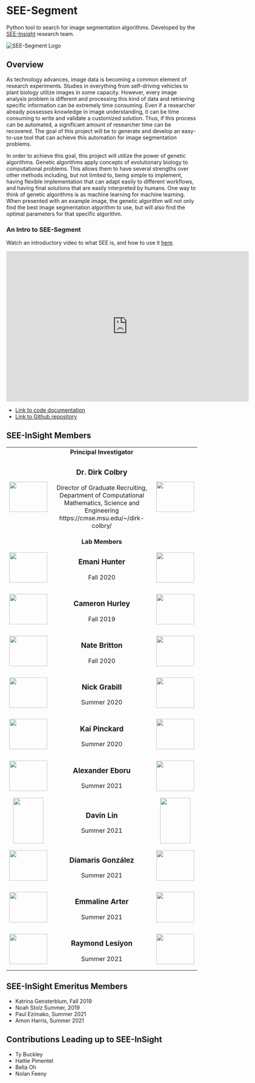 # SEE-Segment  

Python tool to search for image segmentation algorithms.  Developed by the [SEE-Insight](https://see-insight.github.io) research team.

![SEE-Segment Logo](SEE-Segment_logo.png)

## Overview

As technology advances, image data is becoming a common element of research experiments. Studies in everything from self-driving vehicles to plant biology utilize images in some capacity. However, every image analysis problem is different and processing this kind of data and retrieving specific information can be extremely time consuming. Even if a researcher already possesses knowledge in image understanding, it can be time consuming to write and validate a customized solution. Thus, if this process can be automated, a significant amount of researcher time can be recovered. The goal of this project will be to generate and develop an easy-to-use tool that can achieve this automation for image segmentation problems.

In order to achieve this goal, this project will utilize the power of genetic algorithms. Genetic algorithms apply concepts of evolutionary biology to computational problems. This allows them to have several strengths over other methods including, but not limited to, being simple to implement, having flexible implementation that can adapt easily to different workflows, and having final solutions that are easily interpreted by humans. One way to think of genetic algorithms is as machine learning for machine learning. When presented with an example image, the genetic algorithm will not only find the best image segmentation algorithm to use, but will also find the optimal parameters for that specific algorithm.



### An Intro to SEE-Segment

Watch an introductory video to what SEE is, and how to use it [here](https://mediaspace.msu.edu/media/t/1_60yjrdjs).

<iframe id="kaltura_player" src="https://cdnapisec.kaltura.com/p/811482/sp/81148200/embedIframeJs/uiconf_id/27551951/partner_id/811482?iframeembed=true&playerId=kaltura_player&entry_id=1_60yjrdjs&flashvars[streamerType]=auto&amp;flashvars[localizationCode]=en&amp;flashvars[leadWithHTML5]=true&amp;flashvars[sideBarContainer.plugin]=true&amp;flashvars[sideBarContainer.position]=left&amp;flashvars[sideBarContainer.clickToClose]=true&amp;flashvars[chapters.plugin]=true&amp;flashvars[chapters.layout]=vertical&amp;flashvars[chapters.thumbnailRotator]=false&amp;flashvars[streamSelector.plugin]=true&amp;flashvars[EmbedPlayer.SpinnerTarget]=videoHolder&amp;flashvars[dualScreen.plugin]=true&amp;flashvars[hotspots.plugin]=1&amp;flashvars[Kaltura.addCrossoriginToIframe]=true&amp;&wid=1_tnse5bqv" width="640" height="396" allowfullscreen webkitallowfullscreen mozAllowFullScreen allow="autoplay *; fullscreen *; encrypted-media *" sandbox="allow-forms allow-same-origin allow-scripts allow-top-navigation allow-pointer-lock allow-popups allow-modals allow-orientation-lock allow-popups-to-escape-sandbox allow-presentation allow-top-navigation-by-user-activation" frameborder="0" title="Kaltura Player"></iframe>

* [Link to code documentation](./see/index.html)
* [Link to Github repository](https://github.com/see-insight/see-segment)

## SEE-InSight Members

<table>
  <tr>
    <td> </td>
    <td align="center"> 
      <b> Principal Investigator </b> 
    </td>
    <td> </td>
  </tr>
  
  <tr>
    <td align="center"> <image src="./Images/Dirk.jpeg" width="100px" height="80px"></image>  </td>
    <td align="center"> 
      <h3> Dr. Dirk Colbry</h3> 
      <p> Director of Graduate Recruiting, Department of Computational Mathematics, Science and Engineering https://cmse.msu.edu/~/dirk-colbry/ </p>
    </td>
    <td align="center"> <image src="./Images/Dirk_Segmented.png" width="100px" height="80px"></image> </td>
  </tr>
  
  <tr>
    <td> </td>
    <td align="center"> 
      <b> Lab Members </b> 
    </td>
    <td> </td>
  </tr>
  <tr>
    <td align="center"> <image src="SEE-Segment_logo.png" width="100px" height="80px"></image>  </td>
    <td align="center"> 
      <h3> Emani Hunter </h3> 
      <p> Fall 2020 </p>
    </td>
    <td align="center"> <image src="SEE-Segment_logo.png" width="100px" height="80px"></image> </td>
  </tr>

  <tr>
    <td align="center"> <image src="SEE-Segment_logo.png" width="100px" height="80px"></image>  </td>
    <td align="center"> 
      <h3> Cameron Hurley </h3> 
      <p> Fall 2019 </p>
    </td>
    <td align="center"> <image src="SEE-Segment_logo.png" width="100px" height="80px"></image> </td>
  </tr>
  
  <tr>
    <td align="center"> <image src="SEE-Segment_logo.png" width="100px" height="80px"></image>  </td>
    <td align="center"> 
      <h3> Nate Britton </h3> 
      <p> Fall 2020 </p>
    </td>
    <td align="center"> <image src="SEE-Segment_logo.png" width="100px" height="80px"></image> </td>
  </tr>
  
  <tr>
    <td align="center"> <image src="SEE-Segment_logo.png" width="100px" height="80px"></image>  </td>
    <td align="center"> 
      <h3> Nick Grabill </h3> 
      <p> Summer 2020 </p>
    </td>
    <td align="center"> <image src="SEE-Segment_logo.png" width="100px" height="80px"></image> </td>
  </tr>
  
  <tr>
    <td align="center"> <image src="SEE-Segment_logo.png" width="100px" height="80px"></image>  </td>
    <td align="center"> 
      <h3> Kai Pinckard </h3> 
      <p> Summer 2020 </p>
    </td>
    <td align="center"> <image src="SEE-Segment_logo.png" width="100px" height="80px"></image> </td>
  </tr>
  
  <tr>
    <td align="center"> <image src="../Image_data/Examples/Eboru.png" width="100px" height="80px"></image>  </td>
    <td align="center"> 
      <h3> Alexander Eboru </h3> 
      <p> Summer 2021 </p>
    </td>
    <td align="center"> <image src="Images/Eboru_segmented.png" width="100px" height="80px"></image> </td>
  </tr>
  
  <tr>
    <td align="center"> <image src="Images/Davin.jpeg" width="80px" height="120px"></image>  </td>
    <td align="center"> 
      <h3> Davin Lin </h3> 
      <p> Summer 2021 </p>
    </td>
    <td align="center"> <image src="Images/Davin_Segmented.png" width="80px" height="120px"></image> </td>
  </tr>
  
  <tr>
    <td align="center"> <image src="SEE-Segment_logo.png" width="100px" height="80px"></image>  </td>
    <td align="center"> 
      <h3> Diamaris González </h3> 
      <p> Summer 2021 </p>
    </td>
    <td align="center"> <image src="SEE-Segment_logo.png" width="100px" height="80px"></image> </td>
  </tr>
  
  <tr>
    <td align="center"> <image src="SEE-Segment_logo.png" width="100px" height="80px"></image>  </td>
    <td align="center"> 
      <h3> Emmaline Arter </h3> 
      <p> Summer 2021 </p>
    </td>
    <td align="center"> <image src="SEE-Segment_logo.png" width="100px" height="80px"></image> </td>
  </tr>
  
  <tr>
    <td align="center"> <image src="SEE-Segment_logo.png" width="100px" height="80px"></image>  </td>
    <td align="center"> 
      <h3> Raymond Lesiyon </h3> 
      <p> Summer 2021 </p>
    </td>
    <td align="center"> <image src="SEE-Segment_logo.png" width="100px" height="80px"></image> </td>
  </tr>
</table>

## SEE-InSight Emeritus Members
- Katrina Gensterblum, Fall 2019
- Noah Stolz Summer, 2019
- Paul Ezimako, Summer 2021
- Amon Harris, Summer 2021

## Contributions Leading up to SEE-InSight
- Ty Buckley
- Hattie Pimentel
- Bella Oh
- Nolan Feeny
